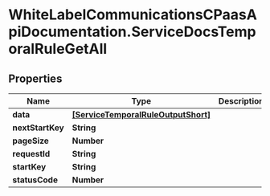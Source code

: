 # WhiteLabelCommunicationsCPaasApiDocumentation.ServiceDocsTemporalRuleGetAll

## Properties

Name | Type | Description | Notes
------------ | ------------- | ------------- | -------------
**data** | [**[ServiceTemporalRuleOutputShort]**](ServiceTemporalRuleOutputShort.md) |  | [optional] 
**nextStartKey** | **String** |  | [optional] 
**pageSize** | **Number** |  | [optional] 
**requestId** | **String** |  | [optional] 
**startKey** | **String** |  | [optional] 
**statusCode** | **Number** |  | [optional] 


